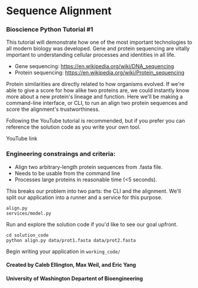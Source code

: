 # Sequence Alignment
### Bioscience Python Tutorial #1

This tutorial will demonstrate how one of the most important 
technologies to all modern biology was developed. Gene and protein
sequencing are vitally important to understanding cellular
processes and identities in all life.
- Gene sequencing: https://en.wikipedia.org/wiki/DNA_sequencing
- Protein sequencing: https://en.wikipedia.org/wiki/Protein_sequencing

Protein similarities are directly related to how organisms evolved. 
If we're able to give a score for how alike two proteins are, we 
could instantly know more about a new protein's lineage and function. 
Here we'll be making a command-line interface, or CLI, to run an
align two protein sequences and score the alignment's trustworthiness.

Following the YouTube tutorial is recommended, but if you prefer you
can reference the solution code as you write your own tool. 

YouTube link

### Engineering constraings and criteria:
- Align two arbitrary-length protein sequences from .fasta file.
- Needs to be usable from the command line
- Processes large proteins in reasonable time (<5 seconds).

This breaks our problem into two parts: the CLI and the alignment.
We'll split our application into a runner and a service for this purpose.
```
align.py
services/model.py
```

Run and explore the solution code if you'd like to see our goal upfront.
```
cd solution_code
python align.py data/prot1.fasta data/prot2.fasta 
```

Begin writing your application in `working_code/`



#### Created by Caleb Ellington, Max Weil, and Eric Yang
#### University of Washington Departent of  Bioengineering 
